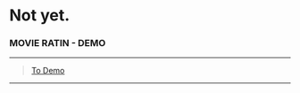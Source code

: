 # Not yet.

### MOVIE RATIN - DEMO

<hr/>

> <a href="https://heeda88.github.io/react-project-001"> To Demo </a>

<hr/>
